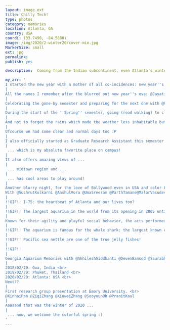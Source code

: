 ```yaml
---
layout: image_ext
title: Chilly Tech!
type: photos
category: memories
location: Atlanta, GA
country: USA
coordi: (33.7490, -84.5880)
image: /img/2020/2-winter20/cover-min.jpg
MarkerSize: small
ext: jpg
permalink:
publish: yes

description:  Coming from the Indian subcontinent, even Atlanta's winter with sub zero temperatures is uncomfortably cold for me! This gives us a super chilly start to a new 'Spring Semester' and probably the coldest New Year''s eve yet.

my_arr: '
I started the new year with a mother of all co-incidences: new year''s party at the same apartment number as the year we''re welcoming- 2020
|
All the names I remember after the blurred out new year''s eve: @JayatiChhabra @OmkarKulkarni @PreranaKamat @UdikshaNagaraj @DevashreeSaini @KuldeepChauhan @SushmitaSingh @SwatiGhosh @YogeshAvhad @NitinChauhan @AnishGupta
|
Celebrating the gone-by semester and preparing for the next one with @RishikeshDaoo @SaurabhDoodhwala @YogeshAvhad @DevenBansod @AnkurBharadwaj @SushrutKulkarni @AnishGupta @AkhileshSiddhanti @OmkarKulkarni
|
During the start of the ''Spring'' semester, going (read walking) to classes was a huge task! Just looking at this picture gives me chills!
|
And not to forget the rains which made the weather less inhabitable but surely made the campus look splendid!
|
Ofcourse we had some clear and normal days too :P
|
I also officially started as Graduate Research Assistant this semester and got a desk at Coda ...
|
 ... which is my absolute favorite place on campus!
|
It also offers amazing views of ...
|
 ... midtown region and ...
|
 ... has cool areas to play around!
|
Another blurry night, for the love of Bollywood even in USA and color black!<br>
With @SushrutKulkarni @AnshulVora @UmaSreeram @ParthTamane@MalarVasudevan @KalyaniJagdale @SanketAgrawal @MalavShah @AiswaryaBhagavatula @ShlokGujar  @AnanyaOjha @VandanaRamesh @KathanKashiparekh @JahanviShah @UdikshaNagaraj @DevashreeSaini
|
!!GIF!! I-75: the heartbeat of Atlanta and our lives too?
|
!!GIF!! The largest aquarium in the world from its opening in 2005 until 2012, Georgia Aquarium is now the third largest aquarium in the world and the largest in the western hemisphere!
|
Known for their agility and playful social behavior, the acts performed by aquarium''s bottlenose dolphins are spectacular to say the least and takes your heart away!
|
!!GIF!! The aquarium is famous for the whale shark: the largest known extant fish species. The whale shark holds many records for size in the animal kingdom, most notably being by far the largest living nonmammalian vertebrate.
|
!!GIF!! Pacific sea nettle are one of the true jelly fishes!
|
!!GIF!!
|
Georgia Aquarium Memories with @AkhileshSiddhanti @DevenBansod @SaurabhDoodhwala @KathanKashiparekh
|
2018/02/20: Goa, India <br>
2019/02/20: Phuket, Thailand <br>
2020/02/20: Atlanta: USA <br>
Next??
|
First research group presentation at Emory University. <br>
@XinhaiPan @ZiqiZhang @XiuweiZhang @SooyounOh @PranitKaul
|
Aaaaand that was the winter of 2020 ...
|
 ... now, we welcome the colorful spring :)
'
---
```

<!-- http://compressjpeg.com -->
<!-- http://compressimage.toolur.com/ 1024, 400-->
<!-- https://ezgif.com/optimize/ remove second and then lossy 50. Best is transparency. Fuzzy 6-->
<!-- https://support.google.com/blogger/thread/1950766?hl=en -->
